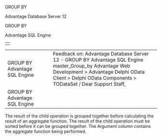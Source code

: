 GROUP BY




Advantage Database Server 12  

GROUP BY

Advantage SQL Engine

|  |
| --- |
|  |

|  |  |  |  |  |
| --- | --- | --- | --- | --- |
| GROUP BY  Advantage SQL Engine |  |  | Feedback on: Advantage Database Server 12 - GROUP BY Advantage SQL Engine master\_Group\_by Advantage Web Development > Advantage Delphi OData Client > Delphi OData Components > TODataSet / Dear Support Staff, |  |
| GROUP BY  Advantage SQL Engine |  |  |  |  |

The result of the child operation is grouped together before calculating the result of an aggregate function. The result of the child operation must be sorted before it can be grouped together. The Argument column contains the aggregate function being performed.